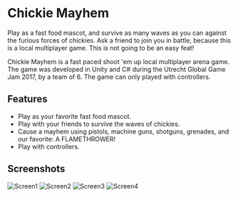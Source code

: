 # Chickie Mayhem

Play as a fast food mascot, and survive as many waves as you can against the furious forces of chickies. Ask a friend to join you in battle, because this is a local multiplayer game. This is not going to be an easy feat!

Chickie Mayhem is a fast paced shoot 'em up local multiplayer arena game. The game was developed in Unity and C# during the Utrecht Global Game Jam 2017, by a team of 6. The game can only played with controllers.

## Features
- Play as your favorite fast food mascot.
- Play with your friends to survive the waves of chickies.
- Cause a mayhem using pistols, machine guns, shotguns, grenades, and our favorite: A FLAMETHROWER!
- Play with controllers.

## Screenshots
![Screen1](http://www.jackhadjicosti.com/Projects/Chickie-Mayhem/img/Gallery/screen1.png "Character Selection")
![Screen2](http://www.jackhadjicosti.com/Projects/Chickie-Mayhem/img/Gallery/screen2.png "Gameplay")
![Screen3](http://www.jackhadjicosti.com/Projects/Chickie-Mayhem/img/Gallery/screen3.png "Gameplay")
![Screen4](http://www.jackhadjicosti.com/Projects/Chickie-Mayhem/img/Gallery/screen4.png "Gameplay")
